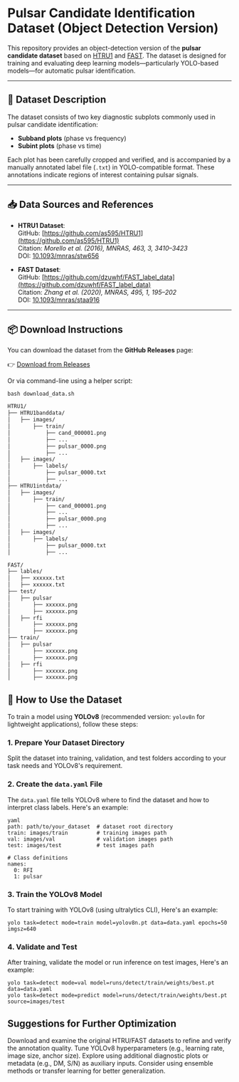 # Pulsar Candidate Identification Dataset (Object Detection Version)

This repository provides an object-detection version of the **pulsar candidate dataset** based on [HTRU1](https://github.com/as595/HTRU1) and [FAST](https://github.com/dzuwhf/FAST_label_data). The dataset is designed for training and evaluating deep learning models—particularly YOLO-based models—for automatic pulsar identification.

---

## 📂 Dataset Description

The dataset consists of two key diagnostic subplots commonly used in pulsar candidate identification:

- **Subband plots** (phase vs frequency)
- **Subint plots** (phase vs time)

Each plot has been carefully cropped and verified, and is accompanied by a manually annotated label file (`.txt`) in YOLO-compatible format. These annotations indicate regions of interest containing pulsar signals.

---

## 📥 Data Sources and References

- **HTRU1 Dataset**:  
  GitHub: [https://github.com/as595/HTRU1](https://github.com/as595/HTRU1)  
  Citation: *Morello et al. (2016), MNRAS, 463, 3, 3410–3423*  
  DOI: [10.1093/mnras/stw656](https://doi.org/10.1093/mnras/stw656)


- **FAST Dataset**:  
  GitHub: [https://github.com/dzuwhf/FAST_label_data](https://github.com/dzuwhf/FAST_label_data)  
  Citation: *Zhang et al. (2020), MNRAS, 495, 1, 195–202*  
  DOI: [10.1093/mnras/staa916](https://doi.org/10.1093/mnras/staa916)

---

## 📦 Download Instructions

You can download the dataset from the **GitHub Releases** page:

👉 [Download from Releases](https://github.com/YiningSongg/pulsar-object-detection-dataset)

Or via command-line using a helper script:

`bash download_data.sh`  

```bash
HTRU1/  
├── HTRU1banddata/  
│   ├── images/  
│       ├── train/  
│           ├── cand_000001.png  
│           ├── ...  
│           ├── pulsar_0000.png  
│           ├── ...  
│   ├── images/  
│       ├── labels/  
│           ├── pulsar_0000.txt
│           ├── ...
├── HTRU1intdata/
│   ├── images/
│       ├── train/
│           ├── cand_000001.png
│           ├── ...
│           ├── pulsar_0000.png
│           ├── ...
│   ├── images/
│       ├── labels/
│           ├── pulsar_0000.txt
│           ├── ...
```

```bash
FAST/
├── lables/
│   ├── xxxxxx.txt
│   ├── xxxxxx.txt
├── test/
│   ├── pulsar
│       ├── xxxxxx.png
│       ├── xxxxxx.png
│   ├── rfi
│       ├── xxxxxx.png
│       ├── xxxxxx.png
├── train/
│   ├── pulsar
│       ├── xxxxxx.png
│       ├── xxxxxx.png
│   ├── rfi
│       ├── xxxxxx.png
│       ├── xxxxxx.png
```

## 🚀 How to Use the Dataset

To train a model using **YOLOv8** (recommended version: `yolov8n` for lightweight applications), follow these steps:

### 1. Prepare Your Dataset Directory

Split the dataset into training, validation, and test folders according to your task needs and YOLOv8's requirement. 

### 2. Create the `data.yaml` File

The `data.yaml` file tells YOLOv8 where to find the dataset and how to interpret class labels. Here's an example:

```
yaml
path: path/to/your_dataset  # dataset root directory
train: images/train         # training images path
val: images/val             # validation images path
test: images/test           # test images path

# Class definitions
names:
  0: RFI
  1: pulsar
```

### 3. Train the YOLOv8 Model
To start training with YOLOv8 (using ultralytics CLI), Here's an example:

```
yolo task=detect mode=train model=yolov8n.pt data=data.yaml epochs=50 imgsz=640
```

### 4. Validate and Test
After training, validate the model or run inference on test images, Here's an example:

```
yolo task=detect mode=val model=runs/detect/train/weights/best.pt data=data.yaml
yolo task=detect mode=predict model=runs/detect/train/weights/best.pt source=images/test
```

## Suggestions for Further Optimization

Download and examine the original HTRU/FAST datasets to refine and verify the annotation quality.
Tune YOLOv8 hyperparameters (e.g., learning rate, image size, anchor size).
Explore using additional diagnostic plots or metadata (e.g., DM, S/N) as auxiliary inputs.
Consider using ensemble methods or transfer learning for better generalization.
